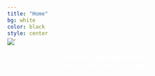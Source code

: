 ```yaml
---
title: "Home"
bg: white
color: black
style: center
---
```

<div class="gfg" style="margin-top: -5%; position: relative">
    <img class="manImg" src="img/Brexit-full.jpeg" />
    <h3 class="second-txt" style="position: absolute; top: 70%; left: 25%; right: 25%; color: white">Tracking opinions on EU referendum through data</h3>
</div>

